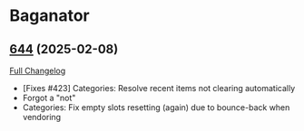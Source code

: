 # Baganator

## [644](https://github.com/Baganator/Baganator/tree/644) (2025-02-08)
[Full Changelog](https://github.com/Baganator/Baganator/compare/643...644) 

- [Fixes #423] Categories: Resolve recent items not clearing automatically  
- Forgot a "not"  
- Categories: Fix empty slots resetting (again) due to bounce-back when vendoring  
